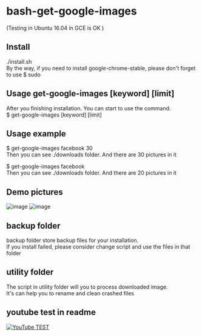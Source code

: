 # bash-get-google-images
(Testing in Ubuntu 16.04 in GCE is OK   )  

## Install
./install.sh   
By the way, if you need to install google-chrome-stable, please don't forget to use  $ sudo   
## Usage get-google-images [keyword] [limit]  
After you finishing installation. You  can start to use the command.  
$ get-google-images [keyword] [limit]    

## Usage example
$ get-google-images facebook 30   
Then you can see ./downloads folder. And there are 30 pictures in it  
  
$ get-google-images facebook  
Then you can see ./downloads folder. And there are 20 pictures in it    

## Demo pictures
![image](https://drive.google.com/file/d/1VzUKRoMd4SmtLw3zBg-9ktobqSWGYiCg/view?usp=sharing)
![image](https://drive.google.com/file/d/1H1zUNPij0jCIO8mX5OTRDyLBWhQsakeB/view?usp=sharing)


## backup folder 
backup folder store backup files for your installation.  
If you install failed, please consider change script and use the files in that folder  

## utility folder
The script in utility folder will you to process downloaded image.   
It's can help you to rename and clean crashed files  

## youtube test in readme
[![YouTube TEST](http://img.youtube.com/vi/nX_inqaAzOI/0.jpg)](https://www.youtube.com/watch?v=nX_inqaAzOI&feature=youtu.be&hd=1 "TEST:RMI Fibonacci Java")

